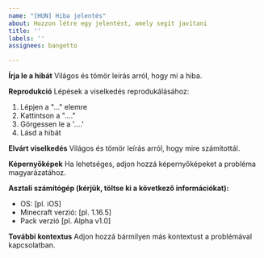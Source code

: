 ```yaml
---
name: "[HUN] Hiba jelentés"
about: Hozzon létre egy jelentést, amely segít javítani
title: ''
labels: ''
assignees: bangetto

---
```


**Írja le a hibát**
Világos és tömör leírás arról, hogy mi a hiba.

**Reprodukció**
Lépések a viselkedés reprodukálásához:
1. Lépjen a "..." elemre
2. Kattintson a "...."
3. Görgessen le a '....'
4. Lásd a hibát

**Elvárt viselkedés**
Világos és tömör leírás arról, hogy mire számítottál.

**Képernyőképek**
Ha lehetséges, adjon hozzá képernyőképeket a probléma magyarázatához.

**Asztali számítógép (kérjük, töltse ki a következő információkat):**
 - OS: [pl. iOS]
 - Minecraft verzió: [pl. 1.16.5]
 - Pack verzió [pl. Alpha v1.0]


**További kontextus**
Adjon hozzá bármilyen más kontextust a problémával kapcsolatban.

